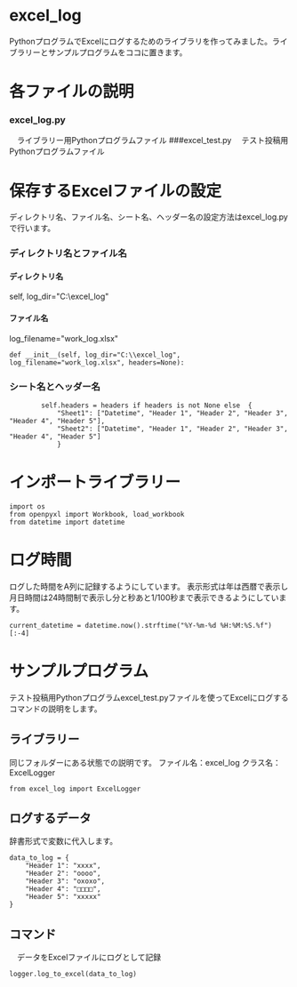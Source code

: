 # excel_log
PythonプログラムでExcelにログするためのライブラリを作ってみました。ライブラリーとサンプルプログラムをココに置きます。

# 各ファイルの説明
### excel_log.py
　ライブラリー用Pythonプログラムファイル
###excel_test.py
　テスト投稿用Pythonプログラムファイル

# 保存するExcelファイルの設定
ディレクトリ名、ファイル名、シート名、ヘッダー名の設定方法はexcel_log.pyで行います。

### ディレクトリ名とファイル名
#### ディレクトリ名
self, log_dir="C:\\excel_log"
#### ファイル名
log_filename="work_log.xlsx"

```
def __init__(self, log_dir="C:\\excel_log", log_filename="work_log.xlsx", headers=None):
```
### シート名とヘッダー名
```
        self.headers = headers if headers is not None else  {
            "Sheet1": ["Datetime", "Header 1", "Header 2", "Header 3", "Header 4", "Header 5"],
            "Sheet2": ["Datetime", "Header 1", "Header 2", "Header 3", "Header 4", "Header 5"]
            }
```
# インポートライブラリー

```
import os
from openpyxl import Workbook, load_workbook
from datetime import datetime
```

# ログ時間
ログした時間をA列に記録するようにしています。
表示形式は年は西暦で表示し月日時間は24時間制で表示し分と秒あと1/100秒まで表示できるようにしています。
```
current_datetime = datetime.now().strftime("%Y-%m-%d %H:%M:%S.%f")[:-4]
```

# サンプルプログラム
テスト投稿用Pythonプログラムexcel_test.pyファイルを使ってExcelにログするコマンドの説明をします。

## ライブラリー
同じフォルダーにある状態での説明です。
ファイル名：excel_log
クラス名：ExcelLogger
```
from excel_log import ExcelLogger
```

## ログするデータ
辞書形式で変数に代入します。

```
data_to_log = {
    "Header 1": "xxxx",
    "Header 2": "oooo",
    "Header 3": "oxoxo",
    "Header 4": "□□□□",
    "Header 5": "xxxxx"
}
```
## コマンド

　データをExcelファイルにログとして記録
 ```
logger.log_to_excel(data_to_log)
```





